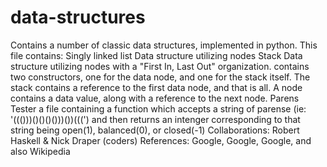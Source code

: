 # data-structures
Contains a number of classic data structures, implemented in python.
This file contains:
Singly linked list
    Data structure utilizing nodes
Stack
    Data structure utilizing nodes with a "First In, Last Out" 
    organization.
    contains two constructors, one for the data node, and one
    for the stack itself. 
    The stack contains a reference to the first data node, and that
    is all. 
    A node contains a data value, along with a reference to the next
    node.
Parens Tester
    a file containing a function which accepts a string of parense (ie: 
    '((()))()()()()))())(((') and then returns an intenger corresponding
    to that string being open(1), balanced(0), or closed(-1)
Collaborations: Robert Haskell & Nick Draper (coders)
References: Google, Google, Google, and also Wikipedia

